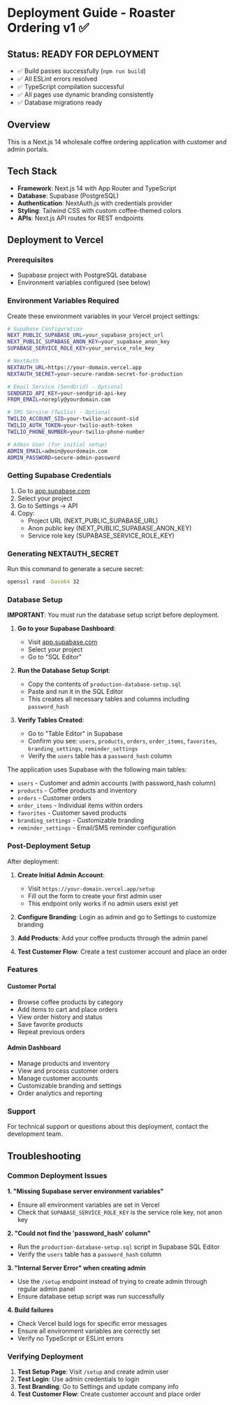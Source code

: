 # Deployment Guide - Roaster Ordering v1 ✅

## Status: READY FOR DEPLOYMENT
- ✅ Build passes successfully (`npm run build`)
- ✅ All ESLint errors resolved
- ✅ TypeScript compilation successful
- ✅ All pages use dynamic branding consistently
- ✅ Database migrations ready

## Overview
This is a Next.js 14 wholesale coffee ordering application with customer and admin portals.

## Tech Stack
- **Framework**: Next.js 14 with App Router and TypeScript
- **Database**: Supabase (PostgreSQL)
- **Authentication**: NextAuth.js with credentials provider
- **Styling**: Tailwind CSS with custom coffee-themed colors
- **APIs**: Next.js API routes for REST endpoints

## Deployment to Vercel

### Prerequisites
- Supabase project with PostgreSQL database
- Environment variables configured (see below)

### Environment Variables Required

Create these environment variables in your Vercel project settings:

```bash
# Supabase Configuration
NEXT_PUBLIC_SUPABASE_URL=your_supabase_project_url
NEXT_PUBLIC_SUPABASE_ANON_KEY=your_supabase_anon_key
SUPABASE_SERVICE_ROLE_KEY=your_service_role_key

# NextAuth
NEXTAUTH_URL=https://your-domain.vercel.app
NEXTAUTH_SECRET=your-secure-random-secret-for-production

# Email Service (SendGrid) - Optional
SENDGRID_API_KEY=your-sendgrid-api-key
FROM_EMAIL=noreply@yourdomain.com

# SMS Service (Twilio) - Optional
TWILIO_ACCOUNT_SID=your-twilio-account-sid
TWILIO_AUTH_TOKEN=your-twilio-auth-token
TWILIO_PHONE_NUMBER=your-twilio-phone-number

# Admin User (for initial setup)
ADMIN_EMAIL=admin@yourdomain.com
ADMIN_PASSWORD=secure-admin-password
```

### Getting Supabase Credentials

1. Go to [app.supabase.com](https://app.supabase.com)
2. Select your project
3. Go to Settings → API
4. Copy:
   - Project URL (NEXT_PUBLIC_SUPABASE_URL)
   - Anon public key (NEXT_PUBLIC_SUPABASE_ANON_KEY)
   - Service role key (SUPABASE_SERVICE_ROLE_KEY)

### Generating NEXTAUTH_SECRET

Run this command to generate a secure secret:
```bash
openssl rand -base64 32
```

### Database Setup

**IMPORTANT**: You must run the database setup script before deployment.

1. **Go to your Supabase Dashboard**:
   - Visit [app.supabase.com](https://app.supabase.com)
   - Select your project
   - Go to "SQL Editor"

2. **Run the Database Setup Script**:
   - Copy the contents of `production-database-setup.sql`
   - Paste and run it in the SQL Editor
   - This creates all necessary tables and columns including `password_hash`

3. **Verify Tables Created**:
   - Go to "Table Editor" in Supabase
   - Confirm you see: `users`, `products`, `orders`, `order_items`, `favorites`, `branding_settings`, `reminder_settings`
   - Verify the `users` table has a `password_hash` column

The application uses Supabase with the following main tables:
- `users` - Customer and admin accounts (with password_hash column)
- `products` - Coffee products and inventory
- `orders` - Customer orders
- `order_items` - Individual items within orders
- `favorites` - Customer saved products
- `branding_settings` - Customizable branding
- `reminder_settings` - Email/SMS reminder configuration

### Post-Deployment Setup

After deployment:

1. **Create Initial Admin Account**: 
   - Visit `https://your-domain.vercel.app/setup` 
   - Fill out the form to create your first admin user
   - This endpoint only works if no admin users exist yet

2. **Configure Branding**: Login as admin and go to Settings to customize branding

3. **Add Products**: Add your coffee products through the admin panel

4. **Test Customer Flow**: Create a test customer account and place an order

### Features

#### Customer Portal
- Browse coffee products by category
- Add items to cart and place orders
- View order history and status
- Save favorite products
- Repeat previous orders

#### Admin Dashboard
- Manage products and inventory
- View and process customer orders
- Manage customer accounts
- Customizable branding and settings
- Order analytics and reporting

### Support

For technical support or questions about this deployment, contact the development team.

## Troubleshooting

### Common Deployment Issues

**1. "Missing Supabase server environment variables"**
- Ensure all environment variables are set in Vercel
- Check that `SUPABASE_SERVICE_ROLE_KEY` is the service role key, not anon key

**2. "Could not find the 'password_hash' column"**
- Run the `production-database-setup.sql` script in Supabase SQL Editor
- Verify the `users` table has a `password_hash` column

**3. "Internal Server Error" when creating admin**
- Use the `/setup` endpoint instead of trying to create admin through regular admin panel
- Ensure database setup script was run successfully

**4. Build failures**
- Check Vercel build logs for specific error messages
- Ensure all environment variables are correctly set
- Verify no TypeScript or ESLint errors

### Verifying Deployment

1. **Test Setup Page**: Visit `/setup` and create admin user
2. **Test Login**: Use admin credentials to login
3. **Test Branding**: Go to Settings and update company info
4. **Test Customer Flow**: Create customer account and place order
